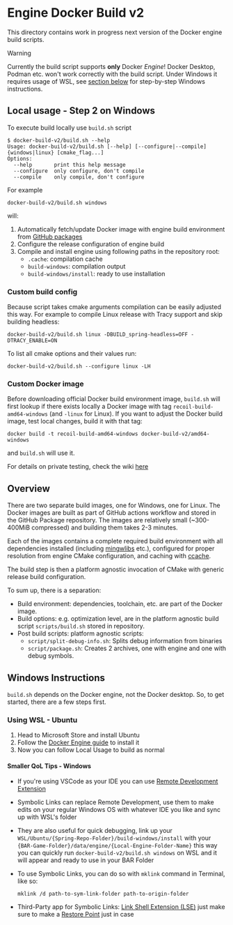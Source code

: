 # Engine Docker Build v2

This directory contains work in progress next version of the Docker engine
build scripts.

> [!WARNING]
> Currently the build script supports **only** Docker *Engine*! Docker Desktop, Podman etc. won't work correctly with the build script. Under Windows it requires usage of WSL, see [section below](#windows-instructions) for step-by-step Windows instructions.

## Local usage - Step 2 on Windows

To execute build locally use `build.sh` script

```console
$ docker-build-v2/build.sh --help
Usage: docker-build-v2/build.sh [--help] [--configure|--compile] {windows|linux} [cmake_flag...]
Options:
  --help       print this help message
  --configure  only configure, don't compile
  --compile    only compile, don't configure
```

For example

```shell
docker-build-v2/build.sh windows
```

will:

1. Automatically fetch/update Docker image with engine build environment from
   [GitHub packages](https://github.com/beyond-all-reason?tab=packages&repo_name=spring)
2. Configure the release configuration of engine build
3. Compile and install engine using following paths in the repository root:
   - `.cache`: compilation cache
   - `build-windows`: compilation output
   - `build-windows/install`: ready to use installation

### Custom build config

Because script takes cmake arguments compilation can be easily adjusted this
way. For example to compile Linux release with Tracy support and skip building
headless:

```shell
docker-build-v2/build.sh linux -DBUILD_spring-headless=OFF -DTRACY_ENABLE=ON
```

To list all cmake options and their values run:

```shell
docker-build-v2/build.sh --configure linux -LH
```

### Custom Docker image

Before downloading official Docker build environment image, `build.sh` will
first lookup if there exists locally a Docker image with tag
`recoil-build-amd64-windows` (and `-linux` for Linux). If you want to adjust
the Docker build image, test local changes, build it with that tag:

```shell
docker build -t recoil-build-amd64-windows docker-build-v2/amd64-windows
```

and `build.sh` will use it.

For details on private testing, check the wiki [here](https://github.com/beyond-all-reason/spring/wiki/Pre-release-testing-Checklist,-and-release-engine-checklist#private-testing)


## Overview

There are two separate build images, one for Windows, one for Linux. The Docker
images are built as part of GitHub actions workflow and stored in the GitHub
Package repository. The images are relatively small (~300-400MiB compressed)
and building them takes 2-3 minutes.

Each of the images contains a complete required build environment with all
dependencies installed (including
[mingwlibs](https://github.com/beyond-all-reason/mingwlibs64) etc.), configured
for proper resolution from engine CMake configuration, and caching with
[ccache](https://ccache.dev/).

The build step is then a platform agnostic invocation of CMake with generic
release build configuration.

To sum up, there is a separation:

- Build environment: dependencies, toolchain, etc. are part of the Docker
  image.
- Build options: e.g. optimization level, are in the platform agnostic build
  script `scripts/build.sh` stored in repository.
- Post build scripts: platform agnostic scripts:
  - `script/split-debug-info.sh`: Splits debug information from binaries
  - `script/package.sh`: Creates 2 archives, one with engine and one with
     debug symbols.



## Windows Instructions
`build.sh` depends on the Docker engine, not the Docker desktop. So, to get started, there are a few steps first.

### Using WSL - Ubuntu
1. Head to Microsoft Store and install Ubuntu
2. Follow the [Docker Engine guide](https://docs.docker.com/engine/install/ubuntu/#install-using-the-repository) to install it
3. Now you can follow Local Usage to build as normal

#### Smaller QoL Tips - Windows
- If you're using VSCode as your IDE you can use [Remote Development Extension](https://marketplace.visualstudio.com/items?itemName=ms-vscode-remote.vscode-remote-extensionpack)

- Symbolic Links can replace Remote Development, use them to make edits on your regular Windows OS with whatever IDE you like and sync up with WSL's folder

- They are also useful for quick debugging, link up your `WSL/Ubuntu/{Spring-Repo-Folder}/build-windows/install` with your `{BAR-Game-Folder}/data/engine/{Local-Engine-Folder-Name}` this way you can quickly run `docker-build-v2/build.sh windows` on WSL and it will appear and ready to use in your BAR Folder

- To use Symbolic Links, you can do so with `mklink` command in Terminal, like so:

  ```shell
  mklink /d path-to-sym-link-folder path-to-origin-folder
  ```

- Third-Party app for Symbolic Links: [Link Shell Extension (LSE)](https://schinagl.priv.at/nt/hardlinkshellext/linkshellextension.html) just make sure to make a [Restore Point](https://support.microsoft.com/en-us/windows/system-restore-a5ae3ed9-07c4-fd56-45ee-096777ecd14e#:~:text=Apply%20a%20restore%20point%20from,%E2%80%8B%E2%80%8B%E2%80%8B%E2%80%8B%E2%80%8B) just in case

